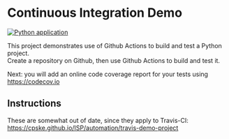 Continuous Integration Demo
============================
[![Python application](https://github.com/premepreme/demo-pyci/actions/workflows/python-app.yml/badge.svg)](https://github.com/premepreme/demo-pyci/actions/workflows/python-app.yml)

This project demonstrates use of Github Actions to build and test a Python project.  
Create a repository on Github, then use Github Actions to build and test it.

Next: you will add an online code coverage report for your tests using <https://codecov.io>

## Instructions

These are somewhat out of date, since they apply to Travis-CI:
<https://cpske.github.io/ISP/automation/travis-demo-project>


